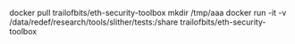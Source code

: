 
docker pull trailofbits/eth-security-toolbox
mkdir /tmp/aaa
docker run -it -v /data/redef/research/tools/slither/tests:/share trailofbits/eth-security-toolbox


